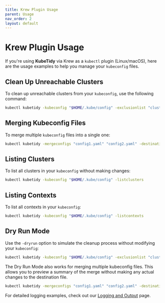 ```yaml
---
title: Krew Plugin Usage
parent: Usage
nav_order: 2
layout: default
---
```


# Krew Plugin Usage

If you're using **KubeTidy** via Krew as a `kubectl` plugin (Linux/macOS), here are the usage examples to help you manage your `kubeconfig` files.

## Clean Up Unreachable Clusters

To clean up unreachable clusters from your `kubeconfig`, use the following command:

```bash
kubectl kubetidy -kubeconfig "$HOME/.kube/config" -exclusionlist "cluster1,cluster2"
```

## Merging Kubeconfig Files

To merge multiple `kubeconfig` files into a single one:

```bash
kubectl kubetidy -mergeconfigs "config1.yaml" "config2.yaml" -destinationconfig "$HOME/.kube/config"
```

## Listing Clusters

To list all clusters in your `kubeconfig` without making changes:

```bash
kubectl kubetidy -kubeconfig "$HOME/.kube/config" -listclusters
```

## Listing Contexts

To list all contexts in your `kubeconfig`:

```bash
kubectl kubetidy -kubeconfig "$HOME/.kube/config" -listcontexts
```

## Dry Run Mode

Use the `-dryrun` option to simulate the cleanup process without modifying your `kubeconfig`:

```bash
kubectl kubetidy -kubeconfig "$HOME/.kube/config" -exclusionlist "cluster1" -dryrun
```

The Dry Run Mode also works for merging multiple kubeconfig files. This allows you to preview a summary of the merge without making any actual changes to the destination file.

```bash
kubectl kubetidy -mergeconfigs "config1.yaml" "config2.yaml" -destinationconfig "$HOME/.kube/config" -dryrun
```


For detailed logging examples, check out our [Logging and Output](../logging-output) page.
